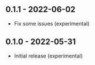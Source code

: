 ## 0.1.1 - 2022-06-02

- Fix some issues (experimental)

## 0.1.0 - 2022-05-31

- Initial release (experimental)
